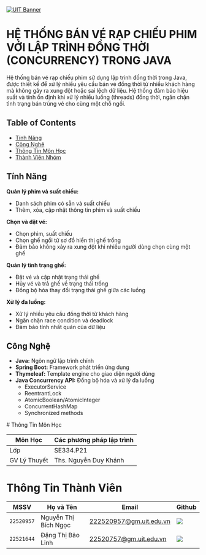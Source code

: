   <a href="https://www.uit.edu.vn/" title="Trường Đại học Công nghệ Thông tin" target="_blank">
                <img src="https://www.uit.edu.vn/sites/vi/files/banner_uit_15.png" alt="UIT Banner">
            </a>
        </div>
        <h1>HỆ THỐNG BÁN VÉ RẠP CHIẾU PHIM VỚI LẬP TRÌNH ĐỒNG THỜI (CONCURRENCY) TRONG JAVA</h1>
        <p>Hệ thống bán vé rạp chiếu phim sử dụng lập trình đồng thời trong Java, được thiết kế để xử lý nhiều yêu cầu bán vé đồng thời từ nhiều khách hàng mà không gây ra xung đột hoặc sai lệch dữ liệu. Hệ thống đảm bảo hiệu suất và tính ổn định khi xử lý nhiều luồng (threads) đồng thời, ngăn chặn tình trạng bán trùng vé cho cùng một chỗ ngồi.</p>
        <div class="table-of-contents">
            <h2>Table of Contents</h2>
            <ul>
                <li><a href="#features">Tính Năng</a></li>
                <li><a href="#technology">Công Nghệ</a></li> 
                <li><a href="#course-info">Thông Tin Môn Học</a></li>
                <li><a href="#team-members">Thành Viên Nhóm</a></li>
            </ul>
        </div>
        <section id="features">
            <h2><a name="features"></a>Tính Năng</h2>
            <p><strong>Quản lý phim và suất chiếu:</strong></p>
            <ul>
                <li>Danh sách phim có sẵn và suất chiếu</li>
                <li>Thêm, xóa, cập nhật thông tin phim và suất chiếu</li>
            </ul>
            <p><strong>Chọn và đặt vé:</strong></p>
            <ul>
                <li>Chọn phim, suất chiếu</li>
                <li>Chọn ghế ngồi từ sơ đồ hiển thị ghế trống</li>
                <li>Đảm bảo không xảy ra xung đột khi nhiều người dùng chọn cùng một ghế</li>
            </ul>
            <p><strong>Quản lý tình trạng ghế:</strong></p>
            <ul>
                <li>Đặt vé và cập nhật trạng thái ghế</li>
                <li>Hủy vé và trả ghế về trạng thái trống</li>
                <li>Đồng bộ hóa thay đổi trạng thái ghế giữa các luồng</li>
            </ul>
            <p><strong>Xử lý đa luồng:</strong></p>
            <ul>
                <li>Xử lý nhiều yêu cầu đồng thời từ khách hàng</li>
                <li>Ngăn chặn race condition và deadlock</li>
                <li>Đảm bảo tính nhất quán của dữ liệu</li>
            </ul>
        </section>
        <section id="technology">
            <h2><a name="technology"></a>Công Nghệ</h2>
            <ul>
                <li><strong>Java:</strong> Ngôn ngữ lập trình chính</li>
                <li><strong>Spring Boot:</strong> Framework phát triển ứng dụng</li>
                <li><strong>Thymeleaf:</strong> Template engine cho giao diện người dùng</li>
                <li><strong>Java Concurrency API:</strong> Đồng bộ hóa và xử lý đa luồng
                    <ul>
                        <li>ExecutorService</li>
                        <li>ReentrantLock</li>
                        <li>AtomicBoolean/AtomicInteger</li>
                        <li>ConcurrentHashMap</li>
                        <li>Synchronized methods</li>
                    </ul>
                </li>
            </ul>
        </section>
# <a name="ThongTin">Thông Tin Môn Học</a>

| Môn Học        | Các phương pháp lập trình |
| -------------- | -------------------- |
| Lớp            | SE334.P21            |
| GV Lý Thuyết   | Ths. Nguyễn Duy Khánh|

# <a name="contribution">Thông Tin Thành Viên</a>

| MSSV       | Họ và Tên          | Email                   | Github                                                                                                                      |
| ---------- | ------------------ | ----------------------- | --------------------------------------------------------------------------------------------------------------------------- |
| `22520957` | Nguyễn Thị Bích Ngọc| 222520957@gm.uit.edu.vn | [![](https://img.shields.io/badge/bichngoc-%2324292f.svg?style=flat-square&logo=github      )](https://github.com/bichngoc55) |
| `22521644` | Đặng Thị Bảo Linh| 22520757@gm.uit.edu.vn | [![](https://img.shields.io/badge/baolinh-%2324292f.svg?style=flat-square&logo=github      )](https://github.com/hniloablingg) |
